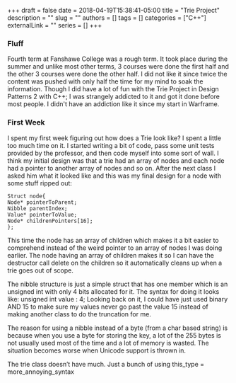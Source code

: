 +++ 
draft = false
date = 2018-04-19T15:38:41-05:00
title = "Trie Project"
description = ""
slug = ""
authors = []
tags = []
categories = ["C++"]
externalLink = ""
series = []
+++

### Fluff

Fourth term at Fanshawe College was a rough term. It took place during the summer and unlike most other terms, 3 courses were done the first half and the other 3 courses were done the other half. I did not like it since twice the content was pushed with only half the time for my mind to soak the information. Though I did have a lot of fun with the Trie Project in Design Patterns 2 with C++; I was strangely addicted to it and got it done before most people. I didn't have an addiction like it since my start in Warframe.

### First Week

I spent my first week figuring out how does a Trie look like? I spent a little too much time on it. I started writing a bit of code, pass some unit tests provided by the professor, and then code myself into some sort of wall. I think my initial design was that a trie had an array of nodes and each node had a pointer to another array of nodes and so on. After the next class I asked him what it looked like and this was my final design for a node with some stuff ripped out:

```
Struct node{
Node* pointerToParent;
Nibble parentIndex;
Value* pointerToValue;
Node* childrenPointers[16];
};
```

This time the node has an array of children which makes it a bit easier to comprehend instead of the weird pointer to an array of nodes I was doing earlier. The node having an array of children makes it so I can have the destructor call delete on the children so it automatically cleans up when a trie goes out of scope.

The nibble structure is just a simple struct that has one member which is an unsigned int with only 4 bits allocated for it. The syntax for doing it looks like: unsigned int value : 4; Looking back on it, I could have just used binary AND 15 to make sure my values never go past the value 15 instead of making another class to do the truncation for me.

The reason for using a nibble instead of a byte (from a char based string) is because when you use a byte for storing the key, a lot of the 255 bytes is not usually used most of the time and a lot of memory is wasted. The situation becomes worse when Unicode support is thrown in.

The trie class doesn’t have much. Just a bunch of using this_type = more_annoying_syntax<template params> and some constants such as:

```
Const size_type NUM_OF_NIBBLES = BYTE_TO_NIBBLE_FACTOR * sizeof(key_type::value_type)
```

The above constant is used for looping through a string or wstring nibble by nibble.

I also have a pointer to a node which is the root of the trie. My original implementation also had pointers for begin and end of the trie.

With everything in place I can finally start inserting stuff into the trie and do the first set of unit tests. The navigation logic for looks like:

```
For each(char_type ch in key)
For(int nibbleNum = NUM_OF_NIBBLES – 1; nibbleNum >= 0; --nibbleNum)
Nibble = ch >> NIBBLE_SIZE * nibbleNum;
// do stuff.
```

I bit shift the values for the current nibble and the nibble data type will truncate everything else so I don't have to worry about going out of index bounds. I find it to be pretty neat.

Visual representation after the statement: trieInstance["bat"] = 5 using my excelent MS Paint skills.

![Layout of trie for the entry bat](/images/Pre2023/trie_example.png)

Each nibble is used as an index to the pointer to the next node.

The last node is what 'bat' points to. The value 5 is stored there along with the word "bat" in a std::pair. Each node has a pointer to an std::pair since most nodes are not storing a value. It also makes operations such as move and swap easier since I only have to copy over a pointer to a pair instead of the entire contents of the pair.

### Week 2

Week 2 was the week I worked with iterators! It was a fun week. Half the time I spent was debugging my insert and delete function because of if else statements used to determine beginning and end nodes.

The iterators were one of the few times I used recursion in programming; the class mates I talked to used loops.

Looking back, one of the things I am unhappy about was the 'end' node. There is no formal definition for end, it is just a point that is marked as past the last element in a container. I made my 'end' as one memory address past the last node so if I wanted to check if I am at end I would have to have a reference to the trie and see if the node is at the end.

I could probably have used nullptr to determine end, but I also use it to determine the root node since the parent pointer of that is nullptr and it would be really confusing if nullptr could mean more than the two things I am using it for (root node and a child index that doesn't point to anything). Then again, end pointer is the first thing I check before doing the recursive searching so maybe nullptr would have worked well.

Reverse iterator was easy to implement since the standard template library has a wrapper class for reverse iterators; all I had to do was make my trie iterator follow the iterator interface.

### Last Day

After iterators were complete, copy constructors and other features were very easy to implement; it was a smooth experience.

### Submission Week

On the week the trie project was due I made one change, begin and end functions will search for the begin and end nodes instead of add and delete functions managing it in if statement blocks. After that was done, not only could I have saved several hours debugging the if statements, I also pass the professor's unit tests faster. Waaaaahhhhhhh!
## Other Notes

### Nodes Storing Count

On my C++ Professors node that he drew on the board, he had a count variable that stores the number of values that the current node and it's children have. I opted to only store the total count in the trie. If I wanted the count of specific node and it's children, I could recursively find it if necessary. I do not believe there is a right or wrong answer to this issue; it is just a CPU vs. RAM issue. For a college course, any of the two solutions are fine. In a server or embedded system environment, some thought may have to be put into it.

### Pruning

Pruning is an interesting topic to me. When I implemented delete functionality on my trie, the childhood experience on the family farm told me to prune dead branches because they are not needed and take up space. However, my professor did tell me that there are times when you would want to keep dead branches. An example he gave was a router since after an ipaddress has not been used for a while, an address might become active again, or a very similar one might use most of a dead branch; therefore pruning might be a waste of time.

Since my project was done I did not make the change since I may have to update my iterator routines to handle dead branches.

